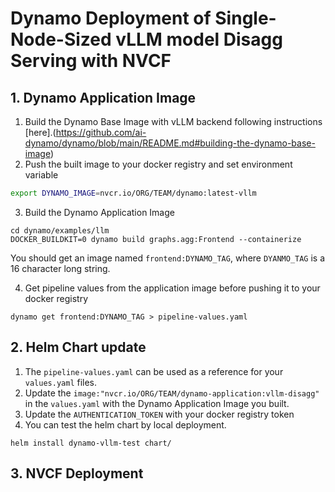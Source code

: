 # Dynamo Deployment of Single-Node-Sized vLLM model Disagg Serving with NVCF 
## 1. Dynamo Application Image 
1. Build the Dynamo Base Image with vLLM backend following instructions [here].(https://github.com/ai-dynamo/dynamo/blob/main/README.md#building-the-dynamo-base-image)
2. Push the built image to your docker registry and set environment variable
```bash
export DYNAMO_IMAGE=nvcr.io/ORG/TEAM/dynamo:latest-vllm
```
3. Build the Dynamo Application Image
```
cd dynamo/examples/llm
DOCKER_BUILDKIT=0 dynamo build graphs.agg:Frontend --containerize
```
You should get an image named `frontend:DYNAMO_TAG`, where `DYANMO_TAG` is a 16 character long string. 

4. Get pipeline values from the application image before pushing it to your docker registry 
```
dynamo get frontend:DYNAMO_TAG > pipeline-values.yaml
```
## 2. Helm Chart update
1. The `pipeline-values.yaml` can be used as a reference for your `values.yaml` files.
2. Update the `image:"nvcr.io/ORG/TEAM/dynamo-application:vllm-disagg"` in the `values.yaml` with the Dynamo Application Image you built.
3. Update the `AUTHENTICATION_TOKEN` with your docker registry token
4. You can test the helm chart by local deployment.
```
helm install dynamo-vllm-test chart/
```
## 3. NVCF Deployment

